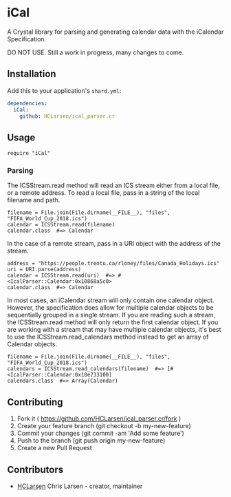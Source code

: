 # iCal

A Crystal library for parsing and generating calendar data with the iCalendar Specification.

DO NOT USE. Still a work in progress, many changes to come.

## Installation

Add this to your application's `shard.yml`:

```yaml
dependencies:
  iCal:
    github: HCLarsen/ical_parser.cr
```

## Usage

```crystal
require "iCal"
```

### Parsing

The ICSStream.read method will read an ICS stream either from a local file, or a remote address. To read a local file, pass in a string of the local filename and path.

```crystal
filename = File.join(File.dirname(__FILE__), "files", "FIFA_World_Cup_2018.ics")
calendar = ICSStream.read(filename)
calendar.class  #=> Calendar
```

In the case of a remote stream, pass in a URI object with the address of the stream.

```crystal
address = "https://people.trentu.ca/rloney/files/Canada_Holidays.ics"
uri = URI.parse(address)
calendar = ICSStream.read(uri)  #=> #<IcalParser::Calendar:0x10868a5c0>
calendar.class  #=> Calendar
```
In most cases, an iCalendar stream will only contain one calendar object. However, the specification does allow for multiple calendar objects to be sequentially grouped in a single stream. If you are reading such a stream, the ICSStream.read method will only return the first calendar object. If you are working with a stream that may have multiple calendar objects, it's best to use the ICSStream.read_calendars method instead to get an array of Calendar objects.

```crystal
filename = File.join(File.dirname(__FILE__), "files", "FIFA_World_Cup_2018.ics")
calendars = ICSStream.read_calendars(filename)  #=> [#<IcalParser::Calendar:0x10e733100]
calendars.class  #=> Array(Calendar)
```

## Contributing

1. Fork it ( https://github.com/HCLarsen/ical_parser.cr/fork )
2. Create your feature branch (git checkout -b my-new-feature)
3. Commit your changes (git commit -am 'Add some feature')
4. Push to the branch (git push origin my-new-feature)
5. Create a new Pull Request

## Contributors

- [HCLarsen](https://github.com/HCLarsen) Chris Larsen - creator, maintainer
